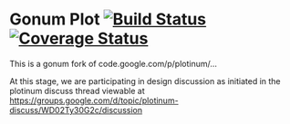 # Gonum Plot  [![Build Status](https://travis-ci.org/gonum/plot.svg?branch=master)](https://travis-ci.org/gonum/plot) [![Coverage Status](https://img.shields.io/coveralls/gonum/plot.svg)](https://coveralls.io/r/gonum/plot)

This is a gonum fork of code.google.com/p/plotinum/...

At this stage, we are participating in design discussion as initiated in the plotinum discuss thread viewable at https://groups.google.com/d/topic/plotinum-discuss/WD02Ty30G2c/discussion

